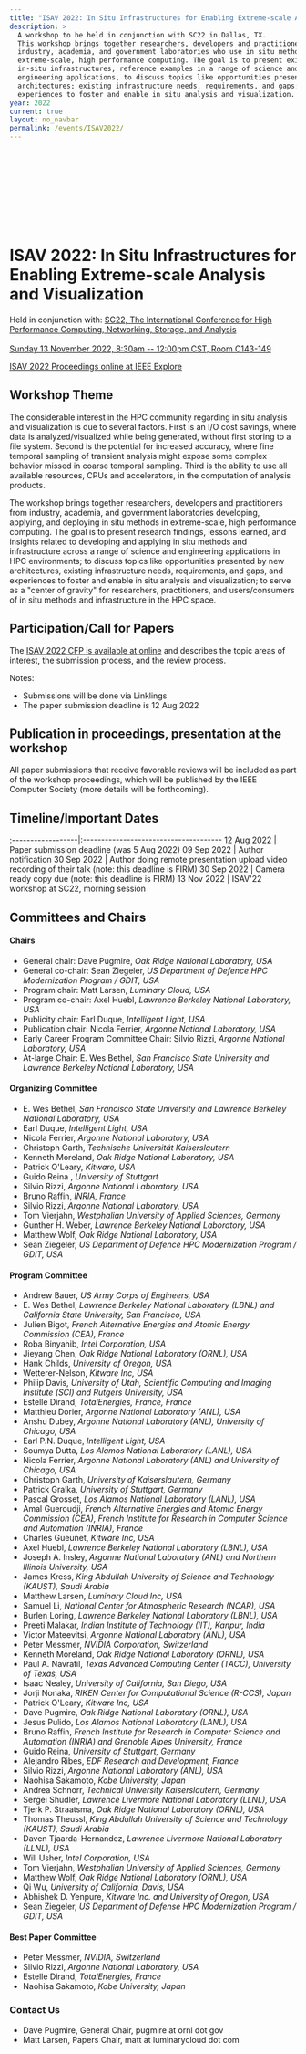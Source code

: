 ```yaml
---
title: "ISAV 2022: In Situ Infrastructures for Enabling Extreme-scale Analysis and Visualization"
description: >
  A workshop to be held in conjunction with SC22 in Dallas, TX.
  This workshop brings together researchers, developers and practitioners from
  industry, academia, and government laboratories who use in situ methods in
  extreme-scale, high performance computing. The goal is to present existing
  in-situ infrastructures, reference examples in a range of science and
  engineering applications, to discuss topics like opportunities presented by new
  architectures; existing infrastructure needs, requirements, and gaps; and
  experiences to foster and enable in situ analysis and visualization.
year: 2022
current: true
layout: no_navbar
permalink: /events/ISAV2022/
---
```


<style type="text/css">

      #isav-sc22-banner {
                margin: 2px 2px 2px 2px;
                background: url("{{site.url}}{{site.baseurl}}/images/events/ISAV22_logo_ewb.png") 0 0 no-repeat;
                height: 130px;
                border: 0px solid white;
                border-bottom: 0px solid beige;
                align: center;
      }

</style>

<div id="isav-sc22-banner"> </div>

# ISAV 2022: In Situ Infrastructures for Enabling Extreme-scale Analysis and Visualization

<p style="text-align: center;">

Held in conjunction with: [SC22, The International Conference for High Performance Computing, Networking, Storage, and Analysis](https://sc22.supercomputing.org/) <br>
<br>
[Sunday 13 November 2022, 8:30am -- 12:00pm CST, Room C143-149](https://sc22.supercomputing.org/session/?sess=sess426) <br>

  
  [ISAV 2022 Proceedings online at IEEE Explore](https://www.computer.org/csdl/proceedings/isav/2022/1KmFMp41c9a) <br>

</p>

## Workshop Theme
The considerable interest in the HPC community regarding in situ analysis and visualization is due to several factors. First is an I/O cost savings, where data is analyzed/visualized while being generated, without first storing to a file system. Second is the potential for increased accuracy, where fine temporal sampling of transient analysis might expose some complex behavior missed in coarse temporal sampling. Third is the ability to use all available resources, CPUs and accelerators, in the computation of analysis products.

The workshop brings together researchers, developers and practitioners from industry, academia, and government laboratories developing, applying, and deploying in situ methods in extreme-scale, high performance computing. The goal is to present research findings, lessons learned, and insights related to developing and applying in situ methods and infrastructure across a range of science and engineering applications in HPC environments; to discuss topics like opportunities presented by new architectures, existing infrastructure needs, requirements, and gaps, and experiences to foster and enable in situ analysis and visualization; to serve as a "center of gravity" for researchers, practitioners, and users/consumers of in situ methods and infrastructure in the HPC space.


## Participation/Call for Papers

The [ISAV 2022 CFP is available at online](https://docs.google.com/document/d/1peyITGQUo5oVxsH8DSnSZN4EMj_EqjycyJZ7ZOFMFBM/)  and describes the topic areas of interest, the submission process,  and the review process.

Notes:
* Submissions will be done via Linklings
* The paper submission deadline is 12 Aug 2022

## Publication in proceedings, presentation at the workshop
All paper submissions that receive favorable reviews will be included as part
of the workshop proceedings, which will be published by the IEEE Computer Society
(more details will be forthcoming).

## Timeline/Important Dates

:------------------|:--------------------------------------
12 Aug 2022        | Paper submission deadline (was 5 Aug 2022)
09 Sep 2022        | Author notification 
30 Sep 2022        | Author doing remote presentation upload video recording of their talk (note: this deadline is FIRM)
30 Sep 2022        | Camera ready copy due (note: this deadline is FIRM)
13 Nov 2022        | ISAV'22 workshop at SC22, morning session

## Committees and Chairs

#### Chairs

  * General chair: Dave Pugmire,  *Oak Ridge National Laboratory, USA*
  * General co-chair: Sean Ziegeler, *US Department of Defence HPC Modernization Program / GDIT, USA*
  * Program chair: Matt Larsen, *Luminary Cloud, USA*
  * Program co-chair: Axel Huebl, *Lawrence Berkeley National Laboratory, USA*
  * Publicity chair: Earl Duque, *Intelligent Light, USA*
  * Publication chair: Nicola Ferrier, *Argonne National Laboratory, USA*
  * Early Career Program Committee Chair: Silvio Rizzi, *Argonne National Laboratory, USA*
  * At-large Chair:  E. Wes Bethel, *San Francisco State University and Lawrence Berkeley National Laboratory, USA*

#### Organizing Committee

  * E. Wes Bethel, *San Francisco State University and Lawrence Berkeley National Laboratory, USA*
  * Earl Duque, *Intelligent Light, USA*
  * Nicola Ferrier, *Argonne National Laboratory, USA*
  * Christoph Garth, *Technische Universit&auml;t Kaiserslautern*
  * Kenneth Moreland, *Oak Ridge National Laboratory, USA*
  * Patrick O'Leary, *Kitware, USA*
  * Guido Reina , *University of Stuttgart*
  * Silvio Rizzi,  *Argonne National Laboratory, USA*
  * Bruno Raffin, *INRIA, France*
  * Silvio Rizzi,  *Argonne National Laboratory, USA*
  * Tom Vierjahn, *Westphalian University of Applied Sciences, Germany*
  * Gunther H. Weber, *Lawrence Berkeley National Laboratory, USA*
  * Matthew Wolf, *Oak Ridge National Laboratory, USA*
  * Sean Ziegeler, *US Department of Defence HPC Modernization Program / GDIT, USA*

#### Program Committee

  * Andrew Bauer, *US Army Corps of Engineers, USA*
  * E. Wes Bethel, *Lawrence Berkeley National Laboratory (LBNL) and California State University, San Francisco, USA*
  * Julien Bigot, *French Alternative Energies and Atomic Energy Commission (CEA), France*
  * Roba Binyahib, *Intel Corporation, USA*
  * Jieyang Chen, *Oak Ridge National Laboratory (ORNL), USA*
  * Hank Childs, *University of Oregon, USA*
  * Wetterer-Nelson, *Kitware Inc, USA*
  * Philip Davis, *University of Utah, Scientific Computing and Imaging Institute (SCI) and Rutgers University, USA*
  * Estelle Dirand, *TotalEnergies, France, France*
  * Matthieu Dorier, *Argonne National Laboratory (ANL), USA*
  * Anshu Dubey, *Argonne National Laboratory (ANL), University of Chicago, USA*
  * Earl P.N. Duque, *Intelligent Light, USA*
  * Soumya Dutta, *Los Alamos National Laboratory (LANL), USA*
  * Nicola Ferrier, *Argonne National Laboratory (ANL) and University of Chicago, USA*
  * Christoph Garth, *University of Kaiserslautern, Germany*
  * Patrick Gralka, *University of Stuttgart, Germany*
  * Pascal Grosset, *Los Alamos National Laboratory (LANL), USA*
  * Amal Gueroudji, *French Alternative Energies and Atomic Energy Commission (CEA), French Institute for Research in Computer Science and Automation (INRIA), France*
  * Charles Gueunet, *Kitware Inc, USA*
  * Axel Huebl, *Lawrence Berkeley National Laboratory (LBNL), USA*
  * Joseph A. Insley, *Argonne National Laboratory (ANL) and Northern Illinois University, USA*
  * James Kress, *King Abdullah University of Science and Technology (KAUST), Saudi Arabia*
  * Matthew Larsen, *Luminary Cloud Inc, USA*
  * Samuel Li, *National Center for Atmospheric Research (NCAR), USA*
  * Burlen Loring, *Lawrence Berkeley National Laboratory (LBNL), USA*
  * Preeti Malakar, *Indian Institute of Technology (IIT), Kanpur, India*
  * Victor Mateevitsi, *Argonne National Laboratory (ANL), USA*
  * Peter Messmer, *NVIDIA Corporation, Switzerland*
  * Kenneth Moreland, *Oak Ridge National Laboratory (ORNL), USA*
  * Paul A. Navratil, *Texas Advanced Computing Center (TACC), University of Texas, USA*
  * Isaac Nealey, *University of California, San Diego, USA*
  * Jorji Nonaka, *RIKEN Center for Computational Science (R-CCS), Japan*
  * Patrick O'Leary, *Kitware Inc, USA*
  * Dave Pugmire, *Oak Ridge National Laboratory (ORNL), USA*
  * Jesus Pulido, *Los Alamos National Laboratory (LANL), USA*
  * Bruno Raffin, *French Institute for Research in Computer Science and Automation (INRIA) and  Grenoble Alpes University, France*
  * Guido Reina, *University of Stuttgart, Germany*
  * Alejandro Ribes, *EDF Research and Development, France*
  * Silvio Rizzi, *Argonne National Laboratory (ANL), USA*
  * Naohisa Sakamoto, *Kobe University, Japan*
  * Andrea Schnorr, *Technical University Kaiserslautern, Germany*
  * Sergei Shudler, *Lawrence Livermore National Laboratory (LLNL), USA*
  * Tjerk P. Straatsma, *Oak Ridge National Laboratory (ORNL), USA*
  * Thomas Theussl, *King Abdullah University of Science and Technology (KAUST), Saudi Arabia*
  * Daven Tjaarda-Hernandez, *Lawrence Livermore National Laboratory (LLNL), USA*
  * Will Usher, *Intel Corporation, USA*
  * Tom Vierjahn, *Westphalian University of Applied Sciences, Germany*
  * Matthew Wolf, *Oak Ridge National Laboratory (ORNL), USA*
  * Qi Wu, *University of California, Davis, USA*
  * Abhishek D. Yenpure, *Kitware Inc. and  University of Oregon, USA*
  * Sean Ziegeler, *US Department of Defense HPC Modernization Program / GDIT, USA*

#### Best Paper Committee
  * Peter Messmer, *NVIDIA, Switzerland*
  * Silvio Rizzi,  *Argonne National Laboratory, USA*
  * Estelle	Dirand, *TotalEnergies, France*
  * Naohisa Sakamoto, *Kobe University, Japan*

### Contact Us
 * Dave Pugmire, General Chair, pugmire at ornl dot gov
 * Matt Larsen, Papers Chair, matt at luminarycloud dot com


